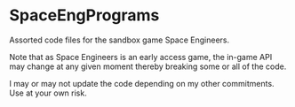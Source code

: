 # SpaceEngPrograms
Assorted code files for the sandbox game Space Engineers.

Note that as Space Engineers is an early access game, the in-game API may change at any given moment thereby breaking some or all of the code.

I may or may not update the code depending on my other commitments.  Use at your own risk.
